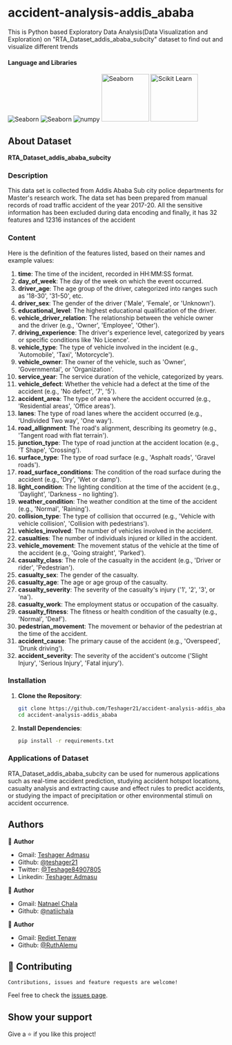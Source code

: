 # accident-analysis-addis_ababa
This is Python based Exploratory Data Analysis(Data Visualization and Exploration) on "RTA_Dataset_addis_ababa_subcity" dataset to find out and visualize different trends


#### Language and Libraries
<p>
<a><img src="https://img.shields.io/badge/Python-FFD43B?style=for-the-badge&logo=python&logoColor=darkgreen" alt="Seaborn"/></a>
<a><img src="https://img.shields.io/badge/Pandas-2C2D72?style=for-the-badge&logo=pandas&logoColor=white" alt="Seaborn"/></a>
<a><img src="https://img.shields.io/badge/Numpy-777BB4?style=for-the-badge&logo=numpy&logoColor=white" alt="numpy"/></a>
<a><img src="https://seaborn.pydata.org/_static/logo-wide-lightbg.svg" alt="Seaborn"width="110"/></a>
<a><img src="https://scikit-learn.org/1.5/_static/scikit-learn-logo-small.png" alt="Scikit Learn"width="110"/></a>
</p>

## About Dataset
**RTA_Dataset_addis_ababa_subcity**
### Description
This data set is collected from Addis Ababa Sub city police departments for Master's research work. The data set has been prepared from manual records of road traffic accident of the year 2017-20. All the sensitive information has been excluded during data encoding and finally, it has 32 features and 12316 instances of the accident

### Content
Here is the definition of the features listed, based on their names and example values:

1. **time**: The time of the incident, recorded in HH:MM:SS format.
2. **day_of_week**: The day of the week on which the event occurred.
3. **driver_age**: The age group of the driver, categorized into ranges such as '18-30', '31-50', etc.
4. **driver_sex**: The gender of the driver ('Male', 'Female', or 'Unknown').
5. **educational_level**: The highest educational qualification of the driver.
6. **vehicle_driver_relation**: The relationship between the vehicle owner and the driver (e.g., 'Owner', 'Employee', 'Other').
7. **driving_experience**: The driver's experience level, categorized by years or specific conditions like 'No Licence'.
8. **vehicle_type**: The type of vehicle involved in the incident (e.g., 'Automobile', 'Taxi', 'Motorcycle').
9. **vehicle_owner**: The owner of the vehicle, such as 'Owner', 'Governmental', or 'Organization'.
10. **service_year**: The service duration of the vehicle, categorized by years.
11. **vehicle_defect**: Whether the vehicle had a defect at the time of the accident (e.g., 'No defect', '7', '5').
12. **accident_area**: The type of area where the accident occurred (e.g., 'Residential areas', 'Office areas').
13. **lanes**: The type of road lanes where the accident occurred (e.g., 'Undivided Two way', 'One way').
14. **road_allignment**: The road's alignment, describing its geometry (e.g., 'Tangent road with flat terrain').
15. **junction_type**: The type of road junction at the accident location (e.g., 'T Shape', 'Crossing').
16. **surface_type**: The type of road surface (e.g., 'Asphalt roads', 'Gravel roads').
17. **road_surface_conditions**: The condition of the road surface during the accident (e.g., 'Dry', 'Wet or damp').
18. **light_condition**: The lighting condition at the time of the accident (e.g., 'Daylight', 'Darkness - no lighting').
19. **weather_condition**: The weather condition at the time of the accident (e.g., 'Normal', 'Raining').
20. **collision_type**: The type of collision that occurred (e.g., 'Vehicle with vehicle collision', 'Collision with pedestrians').
21. **vehicles_involved**: The number of vehicles involved in the accident.
22. **casualties**: The number of individuals injured or killed in the accident.
23. **vehicle_movement**: The movement status of the vehicle at the time of the accident (e.g., 'Going straight', 'Parked').
24. **casualty_class**: The role of the casualty in the accident (e.g., 'Driver or rider', 'Pedestrian').
25. **casualty_sex**: The gender of the casualty.
26. **casualty_age**: The age or age group of the casualty.
27. **casualty_severity**: The severity of the casualty's injury ('1', '2', '3', or 'na').
28. **casualty_work**: The employment status or occupation of the casualty.
29. **casualty_fitness**: The fitness or health condition of the casualty (e.g., 'Normal', 'Deaf').
30. **pedestrian_movement**: The movement or behavior of the pedestrian at the time of the accident.
31. **accident_cause**: The primary cause of the accident (e.g., 'Overspeed', 'Drunk driving').
32. **accident_severity**: The severity of the accident's outcome ('Slight Injury', 'Serious Injury', 'Fatal injury').

### Installation

1. **Clone the Repository**:

   ```bash
   git clone https://github.com/Teshager21/accident-analysis-addis_ababa.git
   cd accident-analysis-addis_ababa
   ```


2. **Install Dependencies**:

   ```bash
   pip install -r requirements.txt
   ```

### Applications of Dataset
RTA_Dataset_addis_ababa_subcity can be used for numerous applications such as real-time accident prediction, studying accident hotspot locations, casualty analysis and extracting cause and effect rules to predict accidents, or studying the impact of precipitation or other environmental stimuli on accident occurrence.
## Authors

👤 **Author**

- Gmail: [Teshager Admasu](mailto:teshager8922@gmail.com)
- Github: [@teshager21](https://github.com/teshager21)
- Twitter: [@Teshage84907805](https://twitter.com/Teshage84907805)
- Linkedin: [Teshager Admasu](https://www.linkedin.com/in/teshager-admasu-0000011a2/)

👤 **Author**

- Gmail: [Natnael Chala](natnaelchala@gmail.com)
- Github: [@natiichala](https://github.com/natiichala)


👤 **Author**
- Gmail: [Rediet Tenaw](rediettenaw28@gmail.com)
- Github: [@RuthAlemu](https://github.com/RuthAlemu)

## 🤝 Contributing

    Contributions, issues and feature requests are welcome!

Feel free to check the [issues page](https://github.com/Teshager21/accident-analysis-addis_ababa/issues).

## Show your support

Give a ⭐️ if you like this project!
